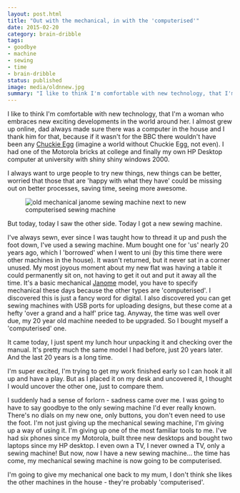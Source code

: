 ```yaml
---
layout: post.html
title: "Out with the mechanical, in with the 'computerised'"
date: 2015-02-20
category: brain-dribble
tags:
- goodbye
- machine
- sewing
- time
- brain-dribble
status: published
image: media/oldnnew.jpg
summary: "I like to think I'm comfortable with new technology, that I'm a woman who embraces new exciting developments in the world around her."
---
```


I like to think I'm comfortable with new technology, that I'm a woman who embraces new exciting developments in the world around her. I almost grew up online, dad always made sure there was a computer in the house and I thank him for that, because if it wasn't for the BBC there wouldn't have been any <a href="http://www.repton3.co.uk/chuckieegg.aspx" rel="external">Chuckie Egg</a> (imagine a world without Chuckie Egg, not even). I had one of the Motorola bricks at college and finally my own HP Desktop computer at university with shiny shiny windows 2000.

I always want to urge people to try new things, new things can be better, worried that those that are 'happy with what they have' could be missing out on better processes, saving time, seeing more awesome.

<figure class="media-feature">
	<img src="/media/oldnnew.jpg" alt="old mechanical janome sewing machine next to new computerised sewing machine">
	<figcaption></figcaption>
</figure>

But today, today I saw the other side. Today I got a new sewing machine.

<p data-pullquote-top="I bought myself a 'computerised' one">I've always sewn, ever since I was taught how to thread it up and push the foot down, I've used a sewing machine. Mum bought one for 'us' nearly 20 years ago, which I 'borrowed' when I went to uni (by this time there were other machines in the house). It wasn't returned, but it never sat in a corner unused. My most joyous moment about my new flat was having a table it could permanently sit on, not having to get it out and put it away all the time. It's a basic mechanical <a href="http://janome.co.uk/" rel="external">Janome</a> model, you have to specify mechanical these days because the other types are 'computerised'. I discovered this is just a fancy word for digital. I also discovered you can get sewing machines with USB ports for uploading designs, but these come at a hefty 'over a grand and a half' price tag. Anyway, the time was well over due, my 20 year old machine needed to be upgraded. So I bought myself a 'computerised' one.</p>

It came today, I just spent my lunch hour unpacking it and checking over the manual. It's pretty much the same model I had before, just 20 years later. And the last 20 years is a long time.

I'm super excited, I'm trying to get my work finished early so I can hook it all up and have a play. But as I placed it on my desk and uncovered it, I thought I would uncover the other one, just to compare them.

<p data-pullquote-top="The time has come">I suddenly had a sense of forlorn - sadness came over me. I was going to have to say goodbye to the only sewing machine I'd ever really known. There's no dials on my new one, only buttons, you don't even need to use the foot. I'm not just giving up the mechanical sewing machine, I'm giving up a way of using it. I'm giving up one of the most familiar tools to me. I've had six phones since my Motorola, built three new desktops and bought two laptops since my HP desktop. I even own a TV, I never owned a TV, only a sewing machine! But now, now I have a new sewing machine... the time has come, my mechanical sewing machine is now going to be computerised.</p>

I'm going to give my mechanical one back to my mum, I don't think she likes the other machines in the house - they're probably 'computerised'.
